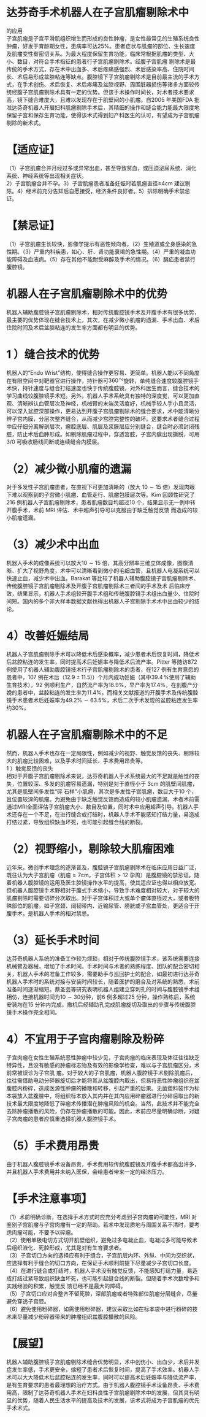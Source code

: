 # 达芬奇手术机器人在子宫肌瘤剔除术中  
的应用  
子宫肌瘤是子宫平滑肌组织增生而形成的良性肿瘤，是女性最常见的生殖系统良性肿瘤，好发于育龄期女性，患病率可达$25\%$。患者症状与肌瘤的部位、生长速度及肌瘤变性有密切关系。为最大程度保留生育功能，临床常根据肌瘤的类型、大小、数目，对符合手术指征的患者行子宫肌瘤剔除术。经腹子宫肌瘤 剔除术是最传统的手术方式，存在术中出血多、术后疼痛感强烈、术后感染率高、住院时间长、术后易形成盆腔粘连等缺点。腹腔镜下子宫肌瘤剔除术是目前最主流的手术方式，在手术创伤、术后恢复、术后疼痛及盆腔视野、周围脏器损伤等诸多方面较传统经腹子宫肌瘤剔除术具有一定的优势。但该手术操作时间长，对术者技术要求高，镜下缝合难度大，且难以发现存在于肌壁间的小肌瘤。自2005 年美国FDA 批准达芬奇机器人开展妇科肌瘤剔除手术后，其精细的操作和缝合能力能最大限度地保留子宫和保存生育功能，使得该术式得到妇产科医生的认可，有望成为子宫肌瘤剔除的新术式。  
# 【适应证】  
（1）子宫肌瘤合并月经过多或异常出血，甚至导致贫血，或压迫泌尿系统、消化系统、神经系统等出现相关症状。  
2）子宫肌瘤合并不孕。3）子宫肌瘤患者准备妊娠时若肌瘤直径≥4cm 建议剔除。4）经术前充分告知后自愿接受，经济条件良好者。5）排除明确手术禁忌证。  
# 【禁忌证】  
（1）子宫肌瘤生长较快，影像学提示有恶性倾向者。（2）生殖道或全身感染的急性期。（3）严重内科疾患，如心、肝、肾功能衰竭的急性期。（4）严重的凝血功能障碍及血液病。（5）存在其他不能耐受麻醉及手术的情况。（6）膈疝患者禁行腹腔镜。  
#  机器人在子宫肌瘤剔除术中的优势  
机器人辅助腹腔镜子宫肌瘤剔除术，相对传统腹腔镜手术及开腹手术有很多优势，最主要的优势体现在缝合技术上，其次，在减少微小肌瘤的遗漏、手术出血、术后住院时间及术后盆腔粘连的发生率方面都有明显的优势。  
# 1 ）缝合技术的优势  
机器人的“Endo Wrist”结构，使得缝合操作更容易、更简单。机器人能以不同角度在有限空间中对靶器官进行操作，持针器可$360^{\circ}$°旋转，单纯缝合速度较腹腔镜手术快，持针速度与缝合打结速度也快于传统腹腔镜，对外科医生而言，缝合技术的学习曲线较腹腔镜手术短。另外，机器人手术系统具有独特的深度觉，可以更加直观、清晰辨认血管层次及神经，机械臂的末端灵活度好，机械手较人手小且灵活，可以深入盆腔深部操作，更易达到开腹子宫肌瘤剔除术的缝合要求，术中能清晰分辨子宫内膜，分层次整齐缝合，从而减少宫腔完整性的破坏。这要求术者缝合过程中应仔细分离解剖层次，瘤腔底层、肌层及浆膜层应分别缝合，缝合时必须封闭残腔，防止术后血肿形成。如剔除肌瘤过程中，穿透宫腔，子宫内膜出现撕脱，可用3/0 可吸收肠线间断或连续缝合内膜层。  
# （2）减少微小肌瘤的遗漏  
对于多发性子宫肌瘤患者，在直视下可更加清晰的（放大 $10\sim15$ 倍）发现肉眼下难以观察到的子宫微小肌瘤、血管走行、肌瘤包膜层次等。Kim 回顾性研究了216 例机器人子宫肌瘤剔除术，患者肌瘤数目均超过10 个，结果显示无一例中转开腹手术，术前 MRI  评估、术中超声引导可以克服由于缺乏触觉反馈 而造成的较小肌瘤遗漏。  
# （3）减少术中出血  
机器人手术的成像系统可以放大$10\sim15$ 倍，其高分辨率三维立体成像，图像清晰、扩大了视野角度，术中可以清晰看到微小的毛细血管，且机器人电凝系统可以快速止血，减少术中出血。Barakat 等比较了机器人辅助腹腔镜子宫肌瘤剔除术、传统腹腔镜子宫肌瘤剔除术及开腹子宫肌瘤剔除术三者间的手术及术 后临床疗效，结果显示，机器人手术组较开腹手术组和传统腹腔镜手术组出血量少、住院时间短。国内的多个非大样本数据文献也得出机器人子宫剔除手术术中出血较少的结论。  
# 4）改善妊娠结局  
机器人子宫肌瘤剔除手术可以降低术后感染概率，减少患者术后恢复时间，降低术后盆腔粘连的发生率，同时提高术后妊娠率与降低术后流产率。Pitter 等随访872 例使用了机器人辅助腹腔镜技术行子宫肌瘤剔除术的患者，在127 例有生育意愿的患者中，107 例在术后（$\left.12.9\pm11.5\right)$）个月内成功妊娠（其中$39.4\,\%$使用了辅助生育技术），92 例顺利生产，自然流产率为$18.9\%$，早产率为$17.4\%$，在剖腹产分娩的患者中，盆腔粘连的发生率为$11.4\%$。而相关文献报道的开腹手术及传统腹腔镜手术患者术后妊娠率为$49.2\%\sim63.5\%$，术后二次手术发现的盆腔粘连发生率约$30\%$。  
#  机器人在子宫肌瘤剔除术中的不足  
然而，机器人手术也存在一定局限性，例如减少的视野、触觉反馈的丧失、剔除较大的肌瘤比较困难，以及手术时间延长、手术费用昂贵等。  
1 ）触觉反馈的丧失  
相对于开腹子宫肌瘤剔除术来说，达芬奇机器人手术系统最大的不足就是触觉的丧失，位置较深、多发的肌瘤容易遗漏，特别是对于直径小于 3cm  的肌壁间肌瘤，尤其是肌壁间多发性“碎 石样”小肌瘤，其次是多发性子宫肌瘤，数目大于10 个，且位置较深的肌瘤。为避免由于缺乏触觉反馈而造成的较小肌瘤遗漏，术者术前需通过MRI全面评估子宫肌瘤大小、数目及位置，同时术中应用超声引导。机器人手术还存在一个不足，在进行缝合或打结时，机器人手术不能感知打结力量，易造成打结过紧，导致组织缺血坏死，也可能引起缝合线的断裂。  
# （2）视野缩小，剔除较大肌瘤困难  
近年来，微创手术理念的逐渐普及，腹腔镜子宫肌瘤剔除术在临床应用日益广泛，既往认为大子宫肌瘤（肌瘤$\geqslant7\mathrm{cm}$，子宫体积$>12$ 孕周）是腹腔镜的禁忌证。随着机器人腹腔镜的运用及医生腔镜操作水平的提高，使其适应证也得以相应放宽。但机器人腹腔镜手术野相对于腹式手术缩小，导致手术难度相对较大，对于较大的肌瘤剔除时需要切碎分次取出。对于子宫体积过大或单个瘤体直径过大，或者极特殊部位的肌瘤，如子宫颈、阔韧带内、近输尿管、膀胱或子宫血管处，更适合于开腹手术，是机器人手术的相对禁忌。  
# （3）延长手术时间  
达芬奇机器人系统的准备工作较为烦琐，相对于传统腹腔镜手术，该系统需要连接机械臂及器械，增加了手术时间。手术时间与术者的熟练程度、团队的配合密切相关，机器人手术的准备工作较多，需要助手与巡回护士的配合，如最初进行达芬奇机器人手术时的系统对接与安装时间较长，随着医护的磨合及对系统的熟悉，术前准备时间逐渐缩短。蔡圣芸等研究表明机器人组建立穿刺孔的时间与腹腔镜手术组相仿，连接机器时间为$10\sim30$分钟，前6 例多超过25 分钟，操作熟练后，系统安装均在15 分钟内完成，撤机后经辅助孔完成肌瘤旋切及取出的步骤与传统腹腔镜手术操作完全相同。  
# 4）不宜用于子宫肉瘤剔除及粉碎  
子宫肉瘤在女性生殖系统恶性肿瘤中较少见，子宫肉瘤的临床表现及体征往往缺乏特异性，且没有敏感的肿瘤标志物及有效的影像学检查，难以与子宫肌瘤区分，术前常被误诊为子宫肌 瘤。对于较大的子宫肌瘤，机器人腹腔镜手术剔除肌瘤后，往往需借助电动分碎器旋切后才能将其从盆腹腔内取出，但易将恶性肿瘤组织在盆腹腔内粉碎，造成医源性肿瘤的播散和转移，引起严重的后果。无菌塑料袋作为标本袋放入盆腹腔中，将组织标本放入其内并在其内应用碎瘤器进行分碎后取出的新技术最大限度地降低了碎瘤术传播潜在肿瘤风险的机会。当然，此技术并不能完全去除肿瘤播散的风险，仍存在肿瘤播散的可能。因此，术前应尽量明确诊断，对疑子宫肉瘤的患者应慎重选择机器人腹腔镜手术。  
# （5）手术费用昂贵  
由于机器人腹腔镜手术设备昂贵，手术费用较传统腹腔镜及开腹手术都高出许多，并且机器人手术费用并未纳入医保，会给患者带来一定的经济压力。  
# 【手术注意事项】  
（1）术前明确诊断，在选择手术方式时应充分考虑到子宫肉瘤的可能性，MRI 对鉴别子宫肌瘤与子宫肉瘤有一定的帮助。若术中发现质地与周围关系不清时，要考虑肉瘤可能，不要予以碎瘤。  
（2）使用单极电切方式切开肌壁组织，避免过多电凝止血，电凝过多可能导致术后组织液化、死腔形成，尤其是对有生育要求者。  
（3）子宫切口方向的选择应有利于缝合，子宫肌层内环、外纵、中间为交织状，应选择有利于缝合的切口方向，在保证手术顺利前提下尽量减少子宫切口长度。  
（4）在进行缝合或打结时，机器人手术没有触觉反馈，不能感知打结力量，易造成打结过紧导致组织缺血坏死，也可能引起缝合线的断裂。但随着手术次数增多和实践经验的积累，触觉反 馈已经不是最大的障碍。  
（5）子宫切口应对合整齐不留死腔，深部肌瘤或者特殊部位肌瘤分层缝合，尽量避免穿透子宫腔。  
（6）避免使用粉碎器，如需使用粉碎器，建议采取比如在标本袋中进行粉碎的技术来尽量减少粉碎器带来的肿瘤组织盆腹腔播散的风险。  
# 【展望】  
机器人辅助腹腔镜子宫肌瘤剔除术缝合优势明显，术中创伤小、出血少，术后并发症发生率低，手术更安全，缩短了患者术后恢复时间，提高了手术效率。机器人手术可以大大降低术后盆腔粘连的发生率，同时可以提高术后妊娠率与降低流产率，是有生育要求的患者最理想的治疗方式。由于机器人腹腔镜手术设备昂贵、手术费用高，限制了达芬奇机器人手术在妇科良性子宫肌瘤剔除术中的发展，但其具有明显的优势，随着人民生活水平的提高及技术的发展，该术式将成为子宫肌瘤的优先手术术式。  
